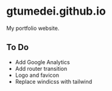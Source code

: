 # gtumedei.github.io

My portfolio website.

## To Do

- Add Google Analytics
- Add router transition
- Logo and favicon
- Replace windicss with tailwind